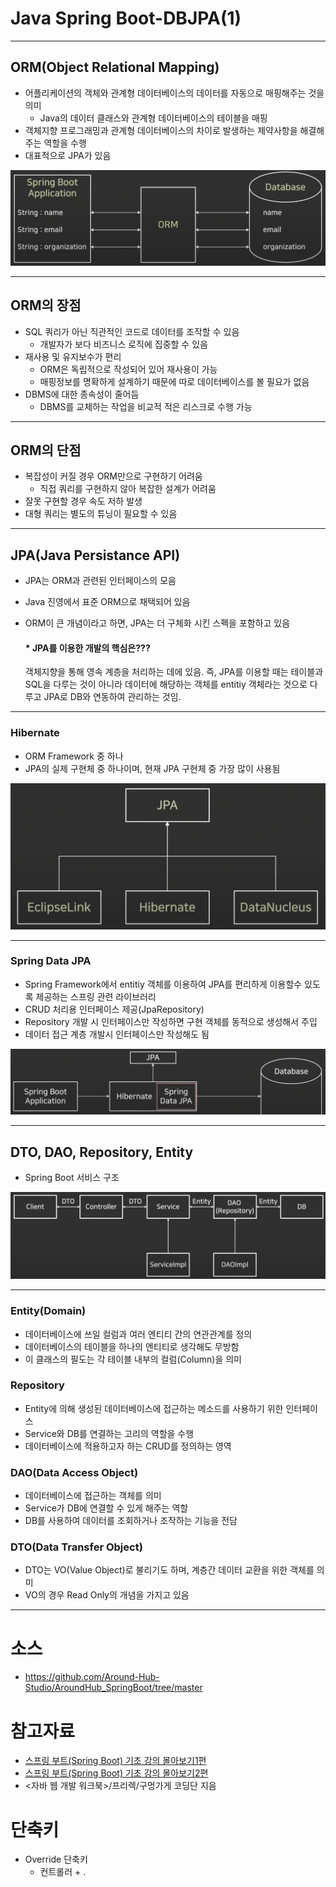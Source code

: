 # Java Spring Boot-DBJPA(1)
---
## ORM(Object Relational Mapping)
- 어플리케이션의 객체와 관계형 데이터베이스의 데이터를 자동으로 매핑해주는 것을 의미
  - Java의 데이터 클래스와 관계형 데이터베이스의 테이블을 매핑
- 객체지향 프로그래밍과 관계형 데이터베이스의 차이로 발생하는 제약사항을 해결해주는 역할을 수행
- 대표적으로 JPA가 있음

![Alt text](./img/image-1-1.png)

---

## ORM의 장점
- SQL 쿼리가 아닌 직관적인 코드로 데이터를 조작할 수 있음
  - 개발자가 보다 비즈니스 로직에 집중할 수 있음
- 재사용 및 유지보수가 편리
  - ORM은 독립적으로 작성되어 있어 재사용이 가능
  - 매핑정보를 명확하게 설계하기 때문에 따로 데이터베이스를 볼 필요가 없음
- DBMS에 대한 종속성이 줄어듬
  - DBMS를 교체하는 작업을 비교적 적은 리스크로 수행 가능

---

## ORM의 단점
- 복잡성이 커질 경우 ORM만으로 구현하기 어려움
  - 직접 쿼리를 구현하지 않아 복잡한 설계가 어려움
- 잘못 구현할 경우 속도 저하 발생
- 대형 쿼리는 별도의 튜닝이 필요할 수 있음

---

## JPA(Java Persistance API)
- JPA는 ORM과 관련된 인터페이스의 모음
- Java 진영에서 표준 ORM으로 채택되어 있음
- ORM이 큰 개념이라고 하면, JPA는 더 구체화 시킨 스펙을 포함하고 있음

  #### * JPA를 이용한 개발의 핵심은???
   객체지향을 통해 영속 계층을 처리하는 데에 있음. 즉, JPA를 이용할 때는 테이블과 SQL을 다루는 것이 아니라 데이터에 해당하는 객체를  entitiy 객체라는 것으로 다루고 JPA로 DB와 연동하여 관리하는 것임.

---

### Hibernate
- ORM Framework 중 하나
- JPA의 실제 구현체 중 하나이며, 현재 JPA 구현체 중 가장 많이 사용됨

![Alt text](./img/image-1-2.png)

---

### Spring Data JPA
- Spring Framework에서 entitiy 객체를 이용하여 JPA를 편리하게 이용할수 있도록 제공하는 스프링 관련 라이브러리
- CRUD 처리용 인터페이스 제공(JpaRepository)
- Repository 개발 시 인터페이스만 작성하면 구현 객체를 동적으로 생성해서 주입
- 데이터 접근 계층 개발시 인터페이스만 작성해도 됨

![Alt text](./img/image-1-3.png)

---

## DTO, DAO, Repository, Entity
- Spring Boot 서비스 구조

![Alt text](./img/image.png)

---

### Entity(Domain)
- 데이터베이스에 쓰일 컬럼과 여러 엔티티 간의 연관관계를 정의
- 데이터베이스의 테이블을 하나의 엔티티로 생각해도 무방함
- 이 클래스의 필도는 각 테이블 내부의 컬럼(Column)을 의미


### Repository
- Entity에 의해 생성된 데이터베이스에 접근하는 메소드를 사용하기 위한 인터페이스
- Service와 DB를 연결하는 고리의 역할을 수행
- 데이터베이스에 적용하고자 하는 CRUD를 정의하는 영역


### DAO(Data Access Object)
- 데이터베이스에 접근하는 객체를 의미
- Service가 DB에 연결할 수 있게 해주는 역할
- DB를 사용하여 데이터를 조회하거나 조작하는 기능을 전담

### DTO(Data Transfer Object)
- DTO는 VO(Value Object)로 불리기도 하며, 계층간 데이터 교환을 위한 객체를 의미
- VO의 경우 Read Only의 개념을 가지고 있음

---

# 소스
- https://github.com/Around-Hub-Studio/AroundHub_SpringBoot/tree/master

# 참고자료
- [스프링 부트(Spring Boot) 기초 강의 몰아보기1편](https://www.youtube.com/watch?v=7t6tQ4KV37g&t=498s)
- [스프링 부트(Spring Boot) 기초 강의 몰아보기2편](https://www.youtube.com/watch?v=1Jc-SD9YrV4)
- <자바 웹 개발 워크북>/프리렉/구멍가게 코딩단 지음

# 단축키
- Override 단축키
  - 컨트롤러 + .

